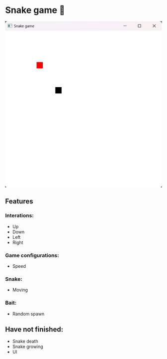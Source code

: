 # Snake game 🐍

<div align='center'>

![Demo](images\demo.png)

</div>

## Features
### Interations:
- Up
- Down
- Left
- Right

### Game configurations:
- Speed

### Snake:
- Moving

### Bait:
- Random spawn

## Have not finished:
- Snake death
- Snake growing
- UI